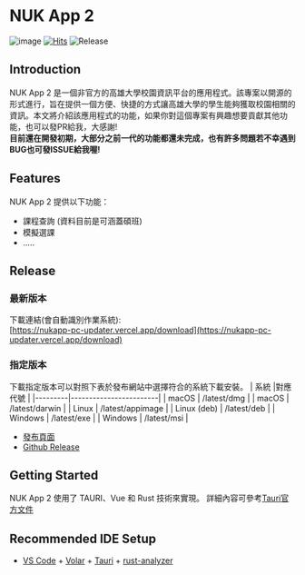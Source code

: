 # NUK App 2
![image](https://github.com/henry753951/nukapp_pc/assets/31657781/f4bf019f-f068-4050-9863-6927acfd8fb5)
[![Hits](https://hits.seeyoufarm.com/api/count/incr/badge.svg?url=https%3A%2F%2Fgithub.com%2Fhenry753951%2Fnukapp_pc&count_bg=%23782ACF&title_bg=%23555555&icon=&icon_color=%23E7E7E7&title=Hits&edge_flat=false)](https://hits.seeyoufarm.com)
![Release](https://github.com/henry753951/nukapp_pc/actions/workflows/relesses.yml/badge.svg)
## Introduction
NUK App 2 是一個非官方的高雄大學校園資訊平台的應用程式。該專案以開源的形式進行，旨在提供一個方便、快捷的方式讓高雄大學的學生能夠獲取校園相關的資訊。本文將介紹該應用程式的功能，如果你對這個專案有興趣想要貢獻其他功能，也可以發PR給我，大感謝!  
**目前還在開發初期，大部分之前一代的功能都還未完成，也有許多問題若不幸遇到BUG也可發ISSUE給我喔!**  


## Features
NUK App 2 提供以下功能：
- 課程查詢 (資料目前是可涵蓋碩班)
- 模擬選課
- .....


## Release
### 最新版本
下載連結(會自動識別作業系統):  
[https://nukapp-pc-updater.vercel.app/download](https://nukapp-pc-updater.vercel.app/download)
### 指定版本
下載指定版本可以對照下表於發布網站中選擇符合的系統下載安裝。
| 系統    |對應代號                |
|---------|------------------------|
| macOS   | /latest/dmg        |
| macOS   | /latest/darwin         |
| Linux   | /latest/appimage |
| Linux (deb) | /latest/deb    |
| Windows | /latest/exe       |
| Windows | /latest/msi |
- [發布頁面](https://nukapp-pc-updater.vercel.app)
- [Github Release](https://github.com/henry753951/nukapp_pc/releases)

## Getting Started
NUK App 2 使用了 TAURI、Vue 和 Rust 技術來實現。
詳細內容可參考[Tauri官方文件](https://tauri.app)
## Recommended IDE Setup
- [VS Code](https://code.visualstudio.com/) + [Volar](https://marketplace.visualstudio.com/items?itemName=Vue.volar) + [Tauri](https://marketplace.visualstudio.com/items?itemName=tauri-apps.tauri-vscode) + [rust-analyzer](https://marketplace.visualstudio.com/items?itemName=rust-lang.rust-analyzer)

